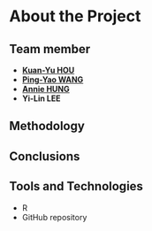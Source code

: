 # About the Project 

## Team member
*   **[Kuan-Yu HOU](https://github.com/DoreenHou)**
*   **[Ping-Yao WANG](https://github.com/Clementtnk)**
*   **[Annie HUNG](https://github.com/RUEI-CHIEH)**
*   **Yi-Lin LEE**

## Methodology

## Conclusions

## Tools and Technologies
- R
- GitHub repository
